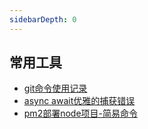 ```yaml
---
sidebarDepth: 0
---
```


## 常用工具

* [git命令使用记录](/utility/git.html)
* [async await优雅的捕获错误](/utility/async-await-error.html)
* [pm2部署node项目-简易命令](/utility/pm2.html)
